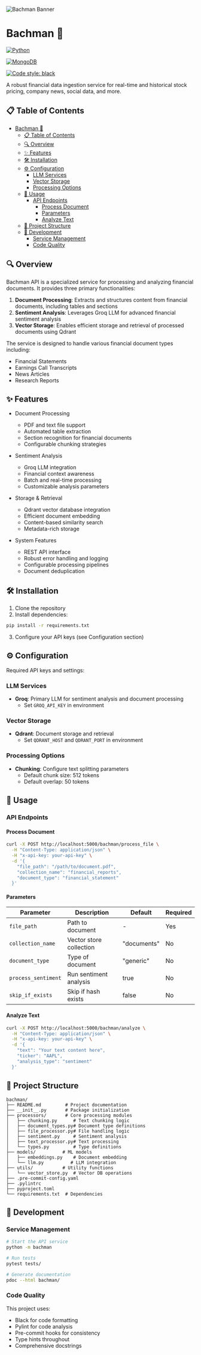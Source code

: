 ![Bachman Banner](https://raw.githubusercontent.com/japoeder/bachman/main/bachman/_img/bachman_banner.jpg)

# Bachman 🚀

[![Python](https://img.shields.io/badge/python-3.8%2B-blue.svg)](https://www.python.org/downloads/)

[![MongoDB](https://img.shields.io/badge/MongoDB-4.4%2B-green.svg)](https://www.mongodb.com/)

[![Code style: black](https://img.shields.io/badge/code%20style-black-000000.svg)](https://github.com/psf/black)

A robust financial data ingestion service for real-time and historical stock pricing, company news, social data, and more.

## 📋 Table of Contents

- [Bachman 🚀](#bachman-)
  - [📋 Table of Contents](#-table-of-contents)
  - [🔍 Overview](#-overview)
  - [✨ Features](#-features)
  - [🛠 Installation](#-installation)
  - [⚙️ Configuration](#️-configuration)
    - [LLM Services](#llm-services)
    - [Vector Storage](#vector-storage)
    - [Processing Options](#processing-options)
  - [📖 Usage](#-usage)
    - [API Endpoints](#api-endpoints)
      - [Process Document](#process-document)
      - [Parameters](#parameters)
      - [Analyze Text](#analyze-text)
  - [📁 Project Structure](#-project-structure)
  - [🔧 Development](#-development)
    - [Service Management](#service-management)
    - [Code Quality](#code-quality)

## 🔍 Overview

Bachman API is a specialized service for processing and analyzing financial documents. It provides three primary functionalities:

1. **Document Processing**: Extracts and structures content from financial documents, including tables and sections
2. **Sentiment Analysis**: Leverages Groq LLM for advanced financial sentiment analysis
3. **Vector Storage**: Enables efficient storage and retrieval of processed documents using Qdrant

The service is designed to handle various financial document types including:
- Financial Statements
- Earnings Call Transcripts
- News Articles
- Research Reports

## ✨ Features

- Document Processing
  - PDF and text file support
  - Automated table extraction
  - Section recognition for financial documents
  - Configurable chunking strategies

- Sentiment Analysis
  - Groq LLM integration
  - Financial context awareness
  - Batch and real-time processing
  - Customizable analysis parameters

- Storage & Retrieval
  - Qdrant vector database integration
  - Efficient document embedding
  - Content-based similarity search
  - Metadata-rich storage

- System Features
  - REST API interface
  - Robust error handling and logging
  - Configurable processing pipelines
  - Document deduplication

## 🛠 Installation

1. Clone the repository
2. Install dependencies:

```bash
pip install -r requirements.txt
```

3. Configure your API keys (see Configuration section)

## ⚙️ Configuration

Required API keys and settings:

### LLM Services
- **Groq**: Primary LLM for sentiment analysis and document processing
  - Set `GROQ_API_KEY` in environment

### Vector Storage
- **Qdrant**: Document storage and retrieval
  - Set `QDRANT_HOST` and `QDRANT_PORT` in environment

### Processing Options
- **Chunking**: Configure text splitting parameters
  - Default chunk size: 512 tokens
  - Default overlap: 50 tokens

## 📖 Usage

### API Endpoints

#### Process Document
```bash
curl -X POST http://localhost:5000/bachman/process_file \
  -H "Content-Type: application/json" \
  -H "x-api-key: your-api-key" \
  -d '{
    "file_path": "/path/to/document.pdf",
    "collection_name": "financial_reports",
    "document_type": "financial_statement"
  }'
```

#### Parameters

| Parameter | Description | Default | Required |
| --------- | ----------- | ------- | -------- |
| `file_path` | Path to document | - | Yes |
| `collection_name` | Vector store collection | "documents" | No |
| `document_type` | Type of document | "generic" | No |
| `process_sentiment` | Run sentiment analysis | true | No |
| `skip_if_exists` | Skip if hash exists | false | No |

#### Analyze Text
```bash
curl -X POST http://localhost:5000/bachman/analyze \
  -H "Content-Type: application/json" \
  -H "x-api-key: your-api-key" \
  -d '{
    "text": "Your text content here",
    "ticker": "AAPL",
    "analysis_type": "sentiment"
  }'
```

## 📁 Project Structure

```
bachman/
├── README.md         # Project documentation
├── __init__.py       # Package initialization
├── processors/       # Core processing modules
│   ├── chunking.py      # Text chunking logic
│   ├── document_types.py# Document type definitions
│   ├── file_processor.py# File handling logic
│   ├── sentiment.py     # Sentiment analysis
│   ├── text_processor.py# Text processing
│   └── types.py         # Type definitions
├── models/          # ML models
│   ├── embeddings.py    # Document embedding
│   └── llm.py          # LLM integration
├── utils/           # Utility functions
│   └── vector_store.py  # Vector DB operations
├── .pre-commit-config.yaml
├── .pylintrc
├── pyproject.toml
└── requirements.txt  # Dependencies
```

## 🔧 Development

### Service Management

```bash
# Start the API service
python -m bachman

# Run tests
pytest tests/

# Generate documentation
pdoc --html bachman/
```

### Code Quality

This project uses:

- Black for code formatting
- Pylint for code analysis
- Pre-commit hooks for consistency
- Type hints throughout
- Comprehensive docstrings